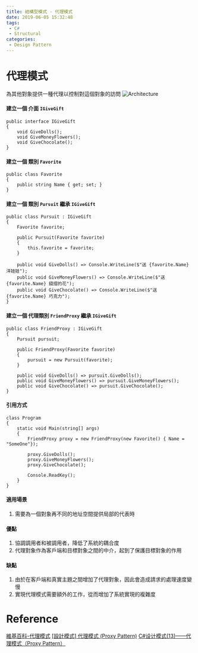 ```yaml
---
title: 結構型模式 - 代理模式
date: 2019-06-05 15:32:48
tags:
 - C#
 - Structural
categories: 
 - Design Pattern
---
```


# 代理模式
為其他對象提供一種代理以控制對這個對象的訪問
![Architecture](1.png)

#### 建立一個 介面 `IGiveGift`
    public interface IGiveGift
    {
        void GiveDolls();
        void GiveMoneyFlowers();
        void GiveChocolate();
    }

#### 建立一個 類別 `Favorite`
    public class Favorite
    {
        public string Name { get; set; }
    }

#### 建立一個 類別 `Pursuit` 繼承 `IGiveGift`
    public class Pursuit : IGiveGift
    {
        Favorite favorite;

        public Pursuit(Favorite favorite)
        {
            this.favorite = favorite;
        }

        public void GiveDolls() => Console.WriteLine($"送 {favorite.Name} 洋娃娃");
        public void GiveMoneyFlowers() => Console.WriteLine($"送 {favorite.Name} 錢摺的花");
        public void GiveChocolate() => Console.WriteLine($"送 {favorite.Name} 巧克力");
    }

#### 建立一個 代理類別 `FriendProxy` 繼承 `IGiveGift`
    public class FriendProxy : IGiveGift
    {
        Pursuit pursuit;

        public FriendProxy(Favorite favorite)
        {
            pursuit = new Pursuit(favorite);
        }

        public void GiveDolls() => pursuit.GiveDolls();
        public void GiveMoneyFlowers() => pursuit.GiveMoneyFlowers();
        public void GiveChocolate() => pursuit.GiveChocolate();
    }

#### 引用方式
    class Program
    {
        static void Main(string[] args)
        {
            FriendProxy proxy = new FriendProxy(new Favorite() { Name = "SomeOne"});

            proxy.GiveDolls();
            proxy.GiveMoneyFlowers();
            proxy.GiveChocolate();

            Console.ReadKey();
        }
    }

#### 適用場景
1. 需要為一個對象再不同的地址空間提供局部的代表時

#### 優點
1. 協調調用者和被調用者，降低了系統的耦合度
2. 代理對象作為客戶端和目標對象之間的中介，起到了保護目標對象的作用

#### 缺點
1. 由於在客戶端和真實主題之間增加了代理對象，因此會造成請求的處理速度變慢
2. 實現代理模式需要額外的工作，從而增加了系統實現的複雜度

# Reference
[維基百科-代理模式](https://zh.wikipedia.org/wiki/%E4%BB%A3%E7%90%86%E6%A8%A1%E5%BC%8F)
[[設計模式] 代理模式 (Proxy Pattern)](https://dotblogs.com.tw/atowngit/2010/03/09/13956)
[C#设计模式(13)——代理模式（Proxy Pattern）](https://www.cnblogs.com/zhili/p/ProxyPattern.html)
